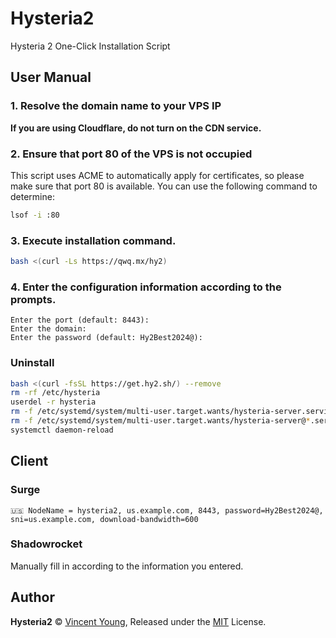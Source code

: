 # Hysteria2
Hysteria 2 One-Click Installation Script

## User Manual
### 1. Resolve the domain name to your VPS IP
**If you are using Cloudflare, do not turn on the CDN service.**

### 2. Ensure that port 80 of the VPS is not occupied
This script uses ACME to automatically apply for certificates, so please make sure that port 80 is available. You can use the following command to determine: 
```bash
lsof -i :80
```

### 3. Execute installation command.
```bash
bash <(curl -Ls https://qwq.mx/hy2)
```

### 4. Enter the configuration information according to the prompts.
```
Enter the port (default: 8443): 
Enter the domain: 
Enter the password (default: Hy2Best2024@):
```

### Uninstall
```bash
bash <(curl -fsSL https://get.hy2.sh/) --remove
rm -rf /etc/hysteria
userdel -r hysteria
rm -f /etc/systemd/system/multi-user.target.wants/hysteria-server.service
rm -f /etc/systemd/system/multi-user.target.wants/hysteria-server@*.service
systemctl daemon-reload
```

## Client
### Surge
```
🇺🇸 NodeName = hysteria2, us.example.com, 8443, password=Hy2Best2024@, sni=us.example.com, download-bandwidth=600
```
### Shadowrocket
Manually fill in according to the information you entered.

## Author
**Hysteria2** © [Vincent Young](https://github.com/missuo), Released under the [MIT](./LICENSE) License.<br>
